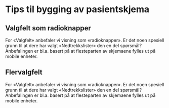 # Tips til bygging av pasientskjema


## Valgfelt som radioknapper
For «Valgfelt» anbefaler vi visning som «radioknapper». Er det noen spesiell grunn til at dere har valgt «Nedtrekkslister» den en del spørsmål?
Anbefalingen er bl.a. basert på at flesteparten av skjemaene fylles ut på mobile enheter.


## Flervalgfelt
For «Valgfelt» anbefaler vi visning som «radioknapper». Er det noen spesiell grunn til at dere har valgt «Nedtrekkslister» den en del spørsmål?
Anbefalingen er bl.a. basert på at flesteparten av skjemaene fylles ut på mobile enheter.
